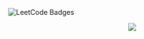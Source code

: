 <img src="https://leetcode-badge-showcase.vercel.app/api?username=why_akshat&animated=true" alt="LeetCode Badges"/>
<p align="center">
  
  <img  align=top flex-grow=1 src="https://leetcard.jacoblin.cool/why_akshat?theme=dark&font=Nunito&ext=heatmap" />  
</p>
